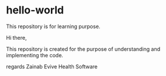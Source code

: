 # hello-world
This repository is for learning purpose.

Hi there,

This repository is created for the purpose of understanding and implementing the code.

regards
Zainab
Evive Health
Software
